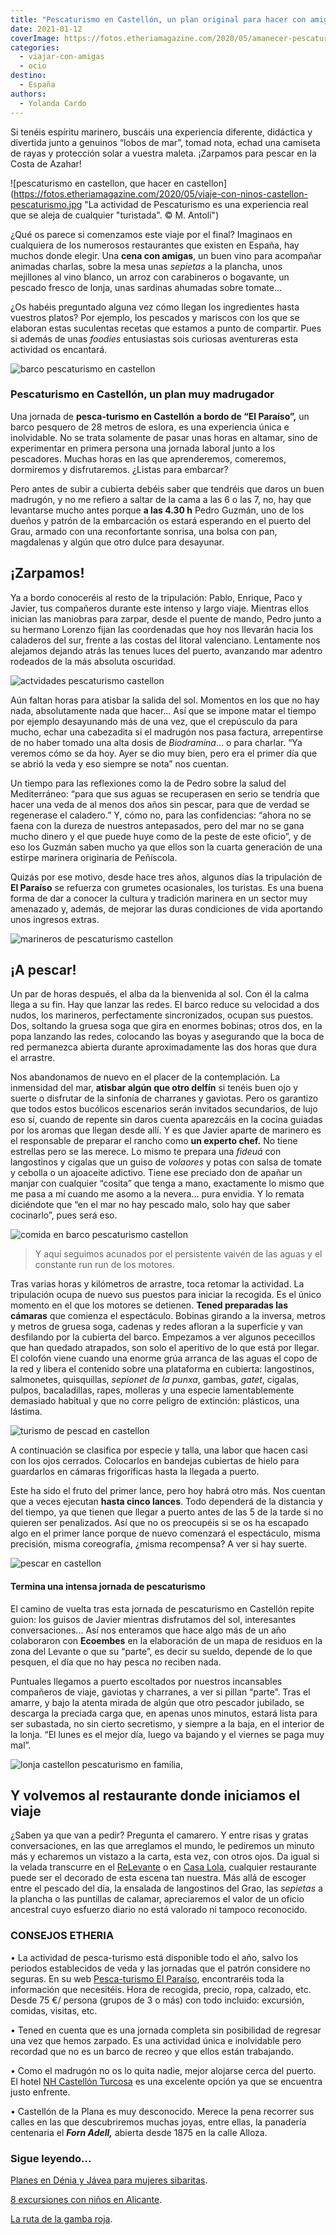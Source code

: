 ```yaml
---
title: "Pescaturismo en Castellón, un plan original para hacer con amigas o en familia"
date: 2021-01-12
coverImage: https://fotos.etheriamagazine.com/2020/05/amanecer-pescaturismo.jpg
categories: 
  - viajar-con-amigas
  - ocio
destino: 
  - España
authors: 
  - Yolanda Cardo
---
```


Si tenéis espíritu marinero, buscáis una experiencia diferente, didáctica y divertida junto a genuinos “lobos de mar”, tomad nota, echad una camiseta de rayas y protección solar a vuestra maleta. ¡Zarpamos para pescar en la Costa de Azahar!

![pescaturismo en castellon, que hacer en castellon](https://fotos.etheriamagazine.com/2020/05/viaje-con-ninos-castellon-pescaturismo.jpg "La actividad de Pescaturismo es una experiencia real que se aleja de cualquier "turistada". © M. Antolí")

¿Qué os parece si comenzamos este viaje por el final? Imaginaos en cualquiera de los 
numerosos restaurantes que existen en España, hay muchos donde elegir. Una **cena con 
amigas**, un buen vino para acompañar animadas charlas, sobre la mesa unas _sepietas_ a 
la plancha, unos mejillones al vino blanco, un arroz con carabineros o bogavante, un 
pescado fresco de lonja, unas sardinas ahumadas sobre tomate… 

¿Os habéis preguntado alguna vez cómo llegan los ingredientes hasta vuestros platos? Por 
ejemplo, los pescados y mariscos con los que se elaboran estas suculentas recetas que 
estamos a punto de compartir. Pues si además de unas _foodies_ entusiastas sois curiosas 
aventureras esta actividad os encantará. 

![barco pescaturismo en castellon](https://fotos.etheriamagazine.com/2020/05/amanecer-pescaturismo.jpg "Amanece en el Mediterráneo. © Yolanda Cardo")

### Pescaturismo en Castellón, un plan muy madrugador

Una jornada de **pesca-turismo en Castellón** **a bordo de “El Paraíso”,** un barco 
pesquero de 28 metros de eslora, es una experiencia única e inolvidable. No se trata 
solamente de pasar unas horas en altamar, sino de experimentar en primera persona una 
jornada laboral junto a los pescadores. Muchas horas en las que aprenderemos, comeremos, 
dormiremos y disfrutaremos. ¿Listas para embarcar? 

Pero antes de subir a cubierta debéis saber que tendréis que daros un buen madrugón, y 
no me refiero a saltar de la cama a las 6 o las 7, no, hay que levantarse mucho antes 
porque **a las 4.30 h** Pedro Guzmán, uno de los dueños y patrón de la embarcación os 
estará esperando en el puerto del Grau, armado con una reconfortante sonrisa, una bolsa 
con pan, magdalenas y algún que otro dulce para desayunar. 

## ¡Zarpamos!

Ya a bordo conoceréis al resto de la tripulación: Pablo, Enrique, Paco y Javier, tus 
compañeros durante este intenso y largo viaje. Mientras ellos inician las maniobras para 
zarpar, desde el puente de mando, Pedro junto a su hermano Lorenzo fijan las coordenadas 
que hoy nos llevarán hacia los caladeros del sur, frente a las costas del litoral 
valenciano. Lentamente nos alejamos dejando atrás las tenues luces del puerto, avanzando 
mar adentro rodeados de la más absoluta oscuridad. 

![actvidades pescaturismo castellon](https://fotos.etheriamagazine.com/2020/05/dia-pesca-turismo.jpg "Una jornada de pesca en 'El Paraíso'. © Yolanda Cardo")

Aún faltan horas para atisbar la salida del sol. Momentos en los que no hay nada, 
absolutamente nada que hacer… Así que se impone matar el tiempo por ejemplo desayunando 
más de una vez, que el crepúsculo da para mucho, echar una cabezadita si el madrugón nos 
pasa factura, arrepentirse de no haber tomado una alta dosis de _Biodramina_… o para 
charlar. “Ya veremos cómo se da hoy. Ayer se dio muy bien, pero era el primer día que se 
abrió la veda y eso siempre se nota” nos cuentan. 

Un tiempo para las reflexiones como la de Pedro sobre la salud del Mediterráneo: “para 
que sus aguas se recuperasen en serio se tendría que hacer una veda de al menos dos años 
sin pescar, para que de verdad se regenerase el caladero.” Y, cómo no, para las 
confidencias: “ahora no se faena con la dureza de nuestros antepasados, pero del mar no 
se gana mucho dinero y el que puede huye como de la peste de este oficio”, y de eso los 
Guzmán saben mucho ya que ellos son la cuarta generación de una estirpe marinera 
originaria de Peñíscola. 

Quizás por ese motivo, desde hace tres años, algunos días la tripulación de **El 
Paraíso** se refuerza con grumetes ocasionales, los turistas. Es una buena forma de dar 
a conocer la cultura y tradición marinera en un sector muy amenazado y, además, de 
mejorar las duras condiciones de vida aportando unos ingresos extras. 

![marineros de pescaturismo castellon](https://fotos.etheriamagazine.com/2020/05/pescaturismo-lanzar-redes.jpg "Preparando las redes para lanzarlas. © Yolanda Cardo")

## ¡A pescar!

Un par de horas después, el alba da la bienvenida al sol. Con él la calma llega a su 
fin. Hay que lanzar las redes. El barco reduce su velocidad a dos nudos, los marineros, 
perfectamente sincronizados, ocupan sus puestos. Dos, soltando la gruesa soga que gira 
en enormes bobinas; otros dos, en la popa lanzando las redes, colocando las boyas y 
asegurando que la boca de red permanezca abierta durante aproximadamente las dos horas 
que dura el arrastre. 

Nos abandonamos de nuevo en el placer de la contemplación. La inmensidad del mar, 
**atisbar algún que otro delfín** si tenéis buen ojo y suerte o disfrutar de la sinfonía 
de charranes y gaviotas. Pero os garantizo que todos estos bucólicos escenarios serán 
invitados secundarios, de lujo eso sí, cuando de repente sin daros cuenta aparezcáis en 
la cocina guiadas por los aromas que llegan desde allí. Y es que Javier aparte de 
marinero es el responsable de preparar el rancho como **un experto chef.** No tiene 
estrellas pero se las merece. Lo mismo te prepara una _fideuá_ con langostinos y cigalas 
que un guiso de _volaores_ y potas con salsa de tomate y cebolla o un ajoaceite 
adictivo. Tiene ese preciado don de apañar un manjar con cualquier “cosita” que tenga a 
mano, exactamente lo mismo que me pasa a mí cuando me asomo a la nevera… pura envidia. Y 
lo remata diciéndote que “en el mar no hay pescado malo, solo hay que saber cocinarlo”, 
pues será eso. 

![comida en barco pescaturismo castellon](https://fotos.etheriamagazine.com/2020/05/viaje-amigas-castellon-pescaturismo-barco-paraiso.jpg "Javier, el cocinero, prepara deliciosos guisos. © Yolanda Cardo")

> Y aquí seguimos acunados por el persistente vaivén de las aguas y el constante run run 
> de los motores. 

Tras varias horas y kilómetros de arrastre, toca retomar la actividad. La tripulación 
ocupa de nuevo sus puestos para iniciar la recogida. Es el único momento en el que los 
motores se detienen. **Tened preparadas las cámaras** que comienza el espectáculo. 
Bobinas girando a la inversa, metros y metros de gruesa soga, cadenas y redes afloran a 
la superficie y van desfilando por la cubierta del barco. Empezamos a ver algunos 
pececillos que han quedado atrapados, son solo el aperitivo de lo que está por llegar. 
El colofón viene cuando una enorme grúa arranca de las aguas el copo de la red y libera 
el contenido sobre una plataforma en cubierta: langostinos, salmonetes, quisquillas, 
_sepionet de la punxa_, gambas, _gatet_, cigalas, pulpos, bacaladillas, rapes, molleras 
y una especie lamentablemente demasiado habitual y que no corre peligro de extinción: 
plásticos, una lástima. 

![turismo de pescad en castellon](https://fotos.etheriamagazine.com/2020/05/viaje-con-hijos-castellon-pescar.jpg "Tras la captura se procede a la clasificación por talla y especie. © Yolanda Cardo")

A continuación se clasifica por especie y talla, una labor que hacen casi con los ojos 
cerrados. Colocarlos en bandejas cubiertas de hielo para guardarlos en cámaras 
frigoríficas hasta la llegada a puerto. 

Este ha sido el fruto del primer lance, pero hoy habrá otro más. Nos cuentan que a veces 
ejecutan **hasta cinco lances**. Todo dependerá de la distancia y del tiempo, ya que 
tienen que llegar a puerto antes de las 5 de la tarde si no quieren ser penalizados. Así 
que no os preocupéis si se os ha escapado algo en el primer lance porque de nuevo 
comenzará el espectáculo, misma precisión, misma coreografía, ¿misma recompensa? A ver 
si hay suerte. 

![pescar en castellon](https://fotos.etheriamagazine.com/2020/05/viaje-amigas-castellon-navegar-barco.jpg "Una jornada inolvidable a bordo de 'El Paraíso'. © Yolanda Cardo")

#### Termina una intensa jornada de pescaturismo

El camino de vuelta tras esta jornada de pescaturismo en Castellón repite guion: los 
guisos de Javier mientras disfrutamos del sol, interesantes conversaciones... Así nos 
enteramos que hace algo más de un año colaboraron con **Ecoembes** en la elaboración de 
un mapa de residuos en la zona del Levante o que su “parte”, es decir su sueldo, depende 
de lo que pesquen, el día que no hay pesca no reciben nada. 

Puntuales llegamos a puerto escoltados por nuestros incansables compañeros de viaje, 
gaviotas y charranes, a ver si pillan “parte”. Tras el amarre, y bajo la atenta mirada 
de algún que otro pescador jubilado, se descarga la preciada carga que, en apenas unos 
minutos, estará lista para ser subastada, no sin cierto secretismo, y siempre a la baja, 
en el interior de la lonja. “El lunes es el mejor día, luego va bajando y el viernes se 
paga muy mal”. 

![lonja castellon pescaturismo en familia,](https://fotos.etheriamagazine.com/2020/05/viaje-amigas-castellon-pescaturismo-lonja.jpg "La lonja, última parada de un viaje inolvidable. © Manel Antolí")

## Y volvemos al restaurante donde iniciamos el viaje

¿Saben ya que van a pedir? Pregunta el camarero. Y entre risas y gratas conversaciones, 
en las que arreglamos el mundo, le pediremos un minuto más y echaremos un vistazo a la 
carta, esta vez, con otros ojos. Da igual si la velada transcurre en el [ReLevante](https://www.re-levante.com/restaurante/) 
o en [Casa Lola](https://www.facebook.com/casalolaelgrau/?ref=bookmarks), cualquier 
restaurante puede ser el decorado de esta escena tan nuestra. Más allá de escoger entre 
el pescado del día, la ensalada de langostinos del Grao, las _sepietas_ a la plancha o 
las puntillas de calamar, apreciaremos el valor de un oficio ancestral cuyo esfuerzo 
diario no está valorado ni tampoco reconocido. 

### CONSEJOS ETHERIA

• La actividad de pesca-turismo está disponible todo el año, salvo los periodos 
establecidos de veda y las jornadas que el patrón considere no seguras. En su web [Pesca-turismo 
El Paraíso](https://pescaturismo.es/), encontraréis toda la información que necesitéis. 
Hora de recogida, precio, ropa, calzado, etc. Desde 75 €/ persona (grupos de 3 o más) 
con todo incluido: excursión, comidas, visitas, etc. 

• Tened en cuenta que es una jornada completa sin posibilidad de regresar una vez que 
hemos zarpado. Es una actividad única e inolvidable pero recordad que no es un barco de 
recreo y que ellos están trabajando. 

• Como el madrugón no os lo quita nadie, mejor alojarse cerca del puerto. El hotel [NH 
Castellón 
Turcosa](https://www.nh-hoteles.es/hotel/nh-castellon-turcosa?utm_campaign=local-gmb&utm_medium=organic_search&utm_source=google_gmb&utm_term=langtest) 
es una excelente opción ya que se encuentra justo enfrente. 

• Castellón de la Plana es muy desconocido. Merece la pena recorrer sus calles en las 
que descubriremos muchas joyas, entre ellas, la panadería centenaria el **_Forn 
Adell,_** abierta desde 1875 en la calle Alloza. 

### Sigue leyendo...

[Planes en Dénia y Jávea para mujeres 
sibaritas](https://etheriamagazine.com/2021/04/03/que-hacer-donde-comer-con-amigas-denia-javea/). 

[8 excursiones con niños en 
Alicante](https://etheriamagazine.com/2020/05/28/8-excursiones-con-ninos-en-alicante/). 

[La ruta de la gamba 
roja](https://etheriamagazine.com/2019/07/02/mejores-restaurantes-gamba-roja-blanca-palamos-cambrils-valencia-almeria-huelva/).
